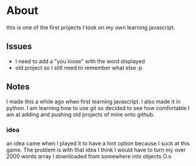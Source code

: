 # About

this is one of the first projects I took on my own learning javascript.

## Issues

- I need to add a "you loose" with the word displayed
- old project so I still need to remember what else :p

## Notes

I made this a while ago when first learning javascript. I also made it in python. I am learning how to use git so decided to see how comfortable I am at adding and pushing old projects of mine onto github.

### idea

an idea came when I played it to have a hint option because I suck at this game. The problem is with that idea I think I would have to turn my over 2000 words array I downloaded from somewhere into objects O.o
